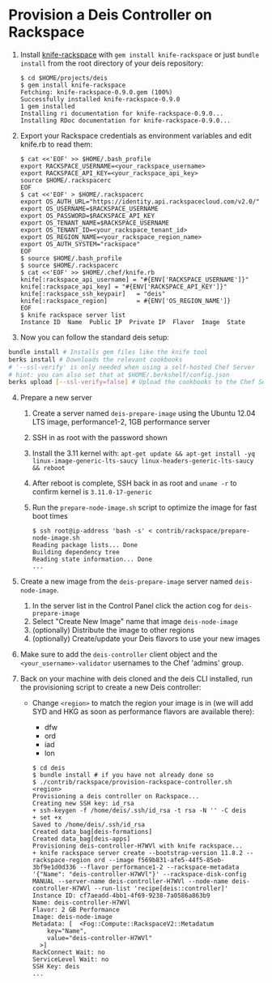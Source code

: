Provision a Deis Controller on Rackspace
========================================

1. Install [knife-rackspace][kniferack] with `gem install knife-rackspace` or just `bundle install` from the root directory of your deis repository:

    ```console
    $ cd $HOME/projects/deis
    $ gem install knife-rackspace
    Fetching: knife-rackspace-0.9.0.gem (100%)
    Successfully installed knife-rackspace-0.9.0
    1 gem installed
    Installing ri documentation for knife-rackspace-0.9.0...
    Installing RDoc documentation for knife-rackspace-0.9.0...
    ```

2. Export your Rackspace credentials as environment variables and edit knife.rb to read them:

    ```console
    $ cat <<'EOF' >> $HOME/.bash_profile
    export RACKSPACE_USERNAME=<your_rackspace_username>
    export RACKSPACE_API_KEY=<your_rackspace_api_key>
    source $HOME/.rackspacerc
    EOF
    $ cat <<'EOF' > $HOME/.rackspacerc
    export OS_AUTH_URL="https://identity.api.rackspacecloud.com/v2.0/"
    export OS_USERNAME=$RACKSPACE_USERNAME
    export OS_PASSWORD=$RACKSPACE_API_KEY
    export OS_TENANT_NAME=$RACKSPACE_USERNAME
    export OS_TENANT_ID=<your_rackspace_tenant_id>
    export OS_REGION_NAME=<your_rackspace_region_name>
    export OS_AUTH_SYSTEM="rackspace"
    EOF
    $ source $HOME/.bash_profile
    $ source $HOME/.rackspacerc
    $ cat <<'EOF' >> $HOME/.chef/knife.rb
    knife[:rackspace_api_username] = "#{ENV['RACKSPACE_USERNAME']}"
    knife[:rackspace_api_key] = "#{ENV['RACKSPACE_API_KEY']}"
    knife[:rackspace_ssh_keypair]   = "deis"
    knife[:rackspace_region]        = #{ENV['OS_REGION_NAME']}
    EOF
    $ knife rackspace server list
    Instance ID  Name  Public IP  Private IP  Flavor  Image  State
    ```

3. Now you can follow the standard deis setup:
  ```bash
  bundle install # Installs gem files like the knife tool
  berks install # Downloads the relevant cookbooks
  # '--ssl-verify' is only needed when using a self-hosted Chef Server
  # hint: you can also set that at $HOME/.berkshelf/config.json
  berks upload [--ssl-verify=false] # Upload the cookbooks to the Chef Server
  ```

4. Prepare a new server
    1. Create a server named `deis-prepare-image` using the Ubuntu 12.04 LTS image, performance1-2, 1GB performance server
    2. SSH in as root with the password shown
    3. Install the 3.11 kernel with: ```apt-get update && apt-get install -yq linux-image-generic-lts-saucy linux-headers-generic-lts-saucy && reboot```
    4. After reboot is complete, SSH back in as root and `uname -r` to confirm kernel is `3.11.0-17-generic`
    5. Run the `prepare-node-image.sh` script to optimize the image for fast boot times

        ```console
        $ ssh root@ip-address 'bash -s' < contrib/rackspace/prepare-node-image.sh
        Reading package lists... Done
        Building dependency tree
        Reading state information... Done
        ...
        ```

5. Create a new image from the `deis-prepare-image` server named `deis-node-image`.
    1. In the server list in the Control Panel click the action cog for `deis-prepare-image`
    2. Select "Create New Image" name that image `deis-node-image`
    3. (optionally) Distribute the image to other regions
    4. (optionally) Create/update your Deis flavors to use your new images

6. Make sure to add the `deis-controller` client object and the `<your_username>-validator` usernames to the Chef 'admins' group.

7. Back on your machine with deis cloned and the deis CLI installed, run the provisioning script to create a new Deis controller:
    * Change ```<region>``` to match the region your image is in (we will add SYD and HKG as soon as performance flavors are available there):
        * dfw
        * ord
        * iad
        * lon

        ```console
        $ cd deis
        $ bundle install # if you have not already done so
        $ ./contrib/rackspace/provision-rackspace-controller.sh <region>
        Provisioning a deis controller on Rackspace...
        Creating new SSH key: id_rsa
        + ssh-keygen -f /home/deis/.ssh/id_rsa -t rsa -N '' -C deis
        + set +x
        Saved to /home/deis/.ssh/id_rsa
        Created data_bag[deis-formations]
        Created data_bag[deis-apps]
        Provisioning deis-controller-H7WVl with knife rackspace...
        + knife rackspace server create --bootstrap-version 11.8.2 --rackspace-region ord --image f569b831-afe5-44f5-85eb-3bf9e1d0d336 --flavor performance1-2 --rackspace-metadata '{"Name": "deis-controller-H7WVl"}' --rackspace-disk-config MANUAL --server-name deis-controller-H7WVl --node-name deis-controller-H7WVl --run-list 'recipe[deis::controller]'
        Instance ID: cf7aeadd-4bb1-4f69-9238-7a0586a863b9
        Name: deis-controller-H7WVl
        Flavor: 2 GB Performance
        Image: deis-node-image
        Metadata: [  <Fog::Compute::RackspaceV2::Metadatum
            key="Name",
            value="deis-controller-H7WVl"
          >]
        RackConnect Wait: no
        ServiceLevel Wait: no
        SSH Key: deis
        ...
        ```

[kniferack]: http://docs.opscode.com/plugin_knife_rackspace.html
